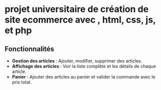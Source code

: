 # projet universitaire de création de site ecommerce avec , html, css, js, et php
## Fonctionnalités
- **Gestion des articles** : Ajouter, modifier, supprimer des articles.
- **Affichage des articles** : Voir la liste complète et les détails de chaque article.
- **Panier** : Ajouter des articles au panier et valider la commande avec le prix total.
